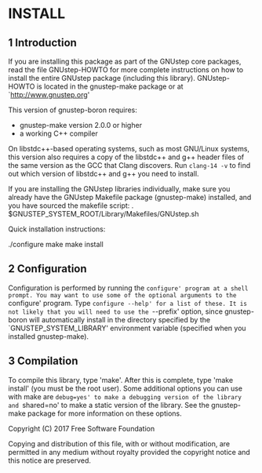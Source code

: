 # INSTALL

## 1 Introduction

If you are installing this package as part of the GNUstep core packages,
read the file GNUstep-HOWTO for more complete instructions on how to
install the entire GNUstep package (including this library).
GNUstep-HOWTO is located in the gnustep-make package or at
`http://www.gnustep.org'

   This version of gnustep-boron requires:

   * gnustep-make version 2.0.0 or higher
   * a working C++ compiler

   On libstdc++-based operating systems, such as most GNU/Linux systems, 
   this version also requires a copy of the libstdc++ and g++ header files
   of the same version as the GCC that Clang discovers. Run `clang-14 -v`
   to find out which version of libstdc++ and g++ you need to install.

If you are installing the GNUstep libraries individually, make sure
you already have the GNUstep Makefile package (gnustep-make) installed,
and you have sourced the makefile script:
   . $GNUSTEP_SYSTEM_ROOT/Library/Makefiles/GNUstep.sh

Quick installation instructions:

   ./configure
   make
   make install

## 2 Configuration

Configuration is performed by running the `configure' program at a
shell prompt. You may want to use some of the optional arguments to the
`configure' program. Type `configure --help' for a list of these. It is
not likely that you will need to use the `--prefix' option, since
gnustep-boron will automatically install in the directory specified by
the `GNUSTEP_SYSTEM_LIBRARY' environment variable (specified when you
installed gnustep-make).

## 3 Compilation

To compile this library, type 'make'. After this is complete, type 'make
install' (you must be the root user). Some additional options you
can use with make are `debug=yes' to make a debugging version of the
library and `shared=no' to make a static version of the library. See
the gnustep-make package for more information on these options.



  Copyright (C) 2017 Free Software Foundation

  Copying and distribution of this file, with or without modification,
  are permitted in any medium without royalty provided the copyright
  notice and this notice are preserved.
